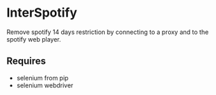 # InterSpotify
Remove spotify 14 days restriction by connecting to a proxy and to the spotify web player.

## Requires
* selenium from pip
* selenium webdriver
